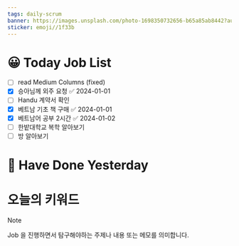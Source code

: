 ```yaml
---
tags: daily-scrum
banner: https://images.unsplash.com/photo-1698350732656-b65a85ab8442?auto=format&fit=crop&q=80&w=2837&ixlib=rb-4.0.3&ixid=M3wxMjA3fDB8MHxwaG90by1wYWdlfHx8fGVufDB8fHx8fA%3D%3D
sticker: emoji//1f33b
---
```

#  😀 Today Job List
- [ ] read Medium Columns (fixed)
- [x] 승아님께 외주 요청 ✅ 2024-01-01
- [ ] Handu 계약서 확인
- [x] 베트남 기초 책 구매 ✅ 2024-01-01
- [x] 베트남어 공부 2시간 ✅ 2024-01-02
- [ ] 한밭대학교 복학 알아보기
- [ ] 방 알아보기

# 🙂 Have Done Yesterday



# 오늘의 키워드

> [!NOTE]
> Job 을 진행하면서 탐구해야하는 주제나 내용 또는 메모를 의미합니다.

